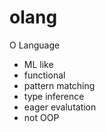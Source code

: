# olang
O Language

- ML like
- functional
- pattern matching
- type inference
- eager evalutation
- not OOP

